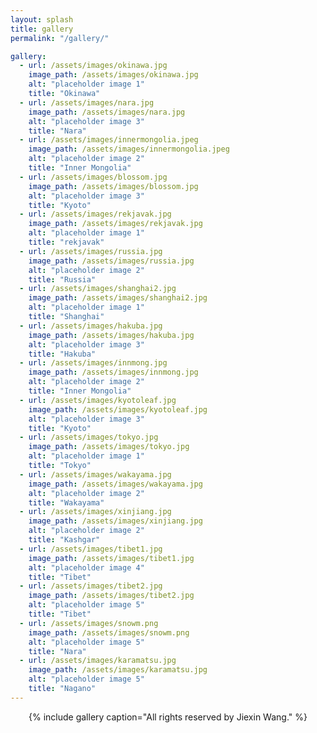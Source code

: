 ```yaml
---
layout: splash
title: gallery
permalink: "/gallery/"

gallery:
  - url: /assets/images/okinawa.jpg
    image_path: /assets/images/okinawa.jpg
    alt: "placeholder image 1"
    title: "Okinawa"
  - url: /assets/images/nara.jpg
    image_path: /assets/images/nara.jpg
    alt: "placeholder image 3"
    title: "Nara"
  - url: /assets/images/innermongolia.jpeg
    image_path: /assets/images/innermongolia.jpeg
    alt: "placeholder image 2"
    title: "Inner Mongolia"
  - url: /assets/images/blossom.jpg
    image_path: /assets/images/blossom.jpg
    alt: "placeholder image 3"
    title: "Kyoto"
  - url: /assets/images/rekjavak.jpg
    image_path: /assets/images/rekjavak.jpg
    alt: "placeholder image 1"
    title: "rekjavak"
  - url: /assets/images/russia.jpg
    image_path: /assets/images/russia.jpg
    alt: "placeholder image 2"
    title: "Russia"
  - url: /assets/images/shanghai2.jpg
    image_path: /assets/images/shanghai2.jpg
    alt: "placeholder image 1"
    title: "Shanghai"
  - url: /assets/images/hakuba.jpg
    image_path: /assets/images/hakuba.jpg
    alt: "placeholder image 3"
    title: "Hakuba"
  - url: /assets/images/innmong.jpg
    image_path: /assets/images/innmong.jpg
    alt: "placeholder image 2"
    title: "Inner Mongolia"
  - url: /assets/images/kyotoleaf.jpg
    image_path: /assets/images/kyotoleaf.jpg
    alt: "placeholder image 3"
    title: "Kyoto"
  - url: /assets/images/tokyo.jpg
    image_path: /assets/images/tokyo.jpg
    alt: "placeholder image 1"
    title: "Tokyo"
  - url: /assets/images/wakayama.jpg
    image_path: /assets/images/wakayama.jpg
    alt: "placeholder image 2"
    title: "Wakayama"
  - url: /assets/images/xinjiang.jpg
    image_path: /assets/images/xinjiang.jpg
    alt: "placeholder image 2"
    title: "Kashgar"
  - url: /assets/images/tibet1.jpg
    image_path: /assets/images/tibet1.jpg
    alt: "placeholder image 4"
    title: "Tibet"
  - url: /assets/images/tibet2.jpg
    image_path: /assets/images/tibet2.jpg
    alt: "placeholder image 5"
    title: "Tibet"
  - url: /assets/images/snowm.png
    image_path: /assets/images/snowm.png
    alt: "placeholder image 5"
    title: "Nara"
  - url: /assets/images/karamatsu.jpg
    image_path: /assets/images/karamatsu.jpg
    alt: "placeholder image 5"
    title: "Nagano"
---
```


<center>
{% include gallery caption="All rights reserved by Jiexin Wang." %}
</center>
